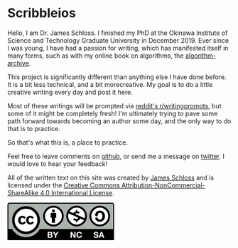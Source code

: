 # Scribbleios

Hello, I am Dr. James Schloss.
I finished my PhD at the Okinawa Institute of Science and Technology Graduate University in December 2019.
Ever since I was young, I have had a passion for writing, which has manifested itself in many forms, such as with my online book on algorithms, the [algorithm-archive](https://algorithm-archive.org).

This project is significantly different than anything else I have done before.
It is a bit less technical, and a bit morecreative.
My goal is to do a little creative writing every day and post it here.

Most of these writings will be prompted via [reddit's r/writingprompts](https://reddit.com/r/writingprompts), but some of it might be completely fresh!
I'm ultimately trying to pave some path forward towards becoming an author some day, and the only way to do that is to practice.

So that's what this is, a place to practice.

Feel free to leave comments on [github](https://github.com/leios/leios.github.io), or send me a message on [twitter](https://twitter.com/LeiosOS).
I would love to hear your feedback!

All of the written text on this site was created by [James Schloss](https://github.com/leio) and is licensed under the [Creative Commons Attribution-NonCommercial-ShareAlike 4.0 International License](https://creativecommons.org/licenses/by-nc-sa/4.0/legalcode).

[<p><img  class="center" src="src/content/cc/by-nc-sa.svg" /></p>](https://creativecommons.org/licenses/by-sa/4.0/)


